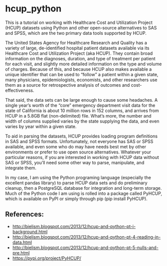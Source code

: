 # hcup_python


This is a tutorial on working with Healthcare Cost and Utilization Project (HCUP) datasets using Python and other open-source alternatives to SAS and SPSS, which are the two primary data tools supported by HCUP.


The United States Agency for Healthcare Research and Quality has a variety of large, de-identified hospital patient datasets available via its Healthcare Cost and Utilization Project (aka HCUP). They contain broad information on the diagnoses, duration, and type of treatment per patient for each visit, and slightly more detailed information on the type and volume of charges. Because of this, and because HCUP also makes available a unique identifier that can be used to “follow” a patient within a given state, many physicians, epidemiologists, economists, and other researchers use them as a source for retrospective analysis of outcomes and cost-effectiveness.

That said, the data sets can be large enough to cause some headaches. A single year’s worth of the “core” emergency department visit data for the state of California is about 10 million rows in 152 columns, and arrives from HCUP in a 5.8GB flat (non-delimited) file. What’s more, the number and width of columns supplied varies by the state supplying the data, and even varies by year within a given state.

To aid in parsing the datasets, HCUP provides loading program definitions in SAS and SPSS formats. Unfortunately, not everyone has SAS or SPSS available, and even some who do may have needs best met by other environments or prefer to use open source alternatives. Whatever your particular reasons, if you are interested in working with HCUP data without SAS or SPSS, you’ll need some other way to parse, manipulate, and integrate them.

In my case, I am using the Python programing language (especially the excellent pandas library) to parse HCUP data sets and do preliminary cleanup, then a PostgreSQL database for integration and long-term storage. Much of the Python code I am using is rolled into a package called PyHCUP, which is available on PyPI or simply through pip (pip install PyHCUP).


## References:
- http://bielism.blogspot.com/2013/12/hcup-and-python-pt-i-background.html
- http://bielism.blogspot.com/2013/12/hcup-and-python-pt-4-reading-in-data.html
- http://bielism.blogspot.com/2013/12/hcup-and-python-pt-5-nulls-and-pre.html
- https://pypi.org/project/PyHCUP/
